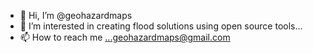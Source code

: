 - 👋 Hi, I’m @geohazardmaps
- 👀 I’m interested in creating flood solutions using open source tools...
- 📫 How to reach me ...geohazardmaps@gmail.com

<!---
geohazardmaps/geohazardmaps is a ✨ special ✨ repository because its `README.md` (this file) appears on your GitHub profile.
You can click the Preview link to take a look at your changes.
--->
